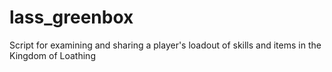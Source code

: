 # lass_greenbox
Script for examining and sharing a player's loadout of skills and items in the Kingdom of Loathing
